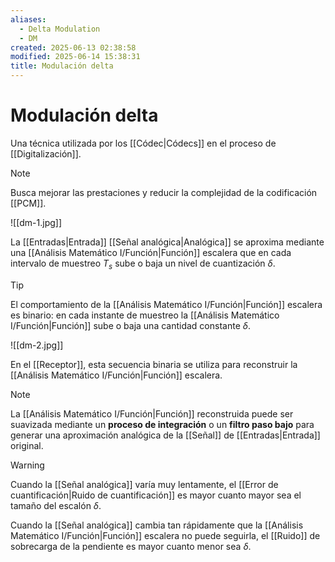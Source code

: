 ```yaml
---
aliases:
  - Delta Modulation
  - DM
created: 2025-06-13 02:38:58
modified: 2025-06-14 15:38:31
title: Modulación delta
---
```


# Modulación delta

Una técnica utilizada por los [[Códec|Códecs]] en el proceso de [[Digitalización]].

> [!note]
> Busca mejorar las prestaciones y reducir la complejidad de la codificación [[PCM]].

![[dm-1.jpg]]

La [[Entradas|Entrada]] [[Señal analógica|Analógica]] se aproxima mediante una [[Análisis Matemático I/Función|Función]] escalera que en cada intervalo de muestreo $T_s$ sube o baja un nivel de cuantización $\delta$.

> [!tip]
> El comportamiento de la [[Análisis Matemático I/Función|Función]] escalera es binario: en cada instante de muestreo la [[Análisis Matemático I/Función|Función]] sube o baja una cantidad constante $\delta$.

![[dm-2.jpg]]

En el [[Receptor]], esta secuencia binaria se utiliza para reconstruir la [[Análisis Matemático I/Función|Función]] escalera.

> [!note]
> La [[Análisis Matemático I/Función|Función]] reconstruida puede ser suavizada mediante un **proceso de integración** o un **filtro paso bajo** para generar una aproximación analógica de la [[Señal]] de [[Entradas|Entrada]] original.

> [!warning]
> Cuando la [[Señal analógica]] varía muy lentamente, el [[Error de cuantificación|Ruido de cuantificación]] es mayor cuanto mayor sea el tamaño del escalón $\delta$.
> 
> Cuando la [[Señal analógica]] cambia tan rápidamente que la [[Análisis Matemático I/Función|Función]] escalera no puede seguirla, el [[Ruido]] de sobrecarga de la pendiente es mayor cuanto menor sea $\delta$.
